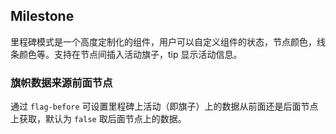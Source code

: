<div class="demo-header">
<p class="overviewicon">
  <span class="wapi-navigation-steps"/>
</p>

## Milestone

<nova-uxlink widget-name="Steps"></nova-uxlink>

里程碑模式是一个高度定制化的组件，用户可以自定义组件的状态，节点颜色，线条颜色等。支持在节点间插入活动旗子，tip 显示活动信息。
</div>

### 旗帜数据来源前面节点

通过 `flag-before` 可设置里程碑上活动（即旗子）上的数据从前面还是后面节点上获取，默认为 `false` 取后面节点上的数据。

<nova-demo-view link="milestone/flag-before"></nova-demo-view>

<br>
